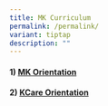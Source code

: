 ```yaml
---
title: MK Curriculum
permalink: /permalink/
variant: tiptap
description: ""
---
```

<h4>1)&nbsp;<a href="https://drive.google.com/file/d/1rRA5fdtzqXV_HaJ7mehM3X1fZwYaLZYT/view?usp=sharing" rel="noopener noreferrer nofollow" target="_blank">MK Orientation</a></h4><h4>2)&nbsp;<a href="https://drive.google.com/file/d/1vQopKN3fNxlMq2LdFzh1bXQmArQ1IsTc/view?usp=sharing" rel="noopener noreferrer nofollow" target="_blank">KCare Orientation</a></h4><p></p>